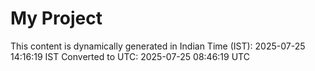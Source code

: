 # My Project

This content is dynamically generated in Indian Time (IST): 2025-07-25 14:16:19 IST
Converted to UTC: 2025-07-25 08:46:19 UTC

